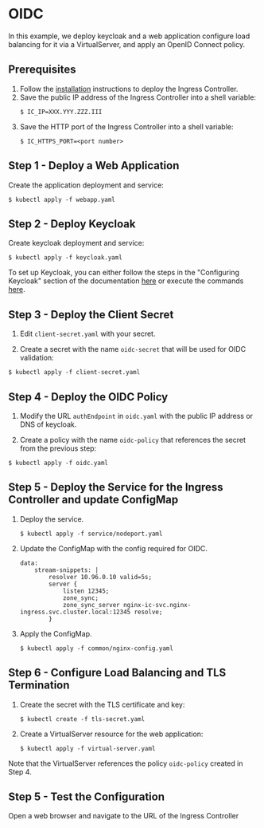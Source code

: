# OIDC

In this example, we deploy keycloak and a web application configure load balancing for it via a VirtualServer, and apply an OpenID Connect policy.

## Prerequisites

1. Follow the [installation](https://docs.nginx.com/nginx-ingress-controller/installation/installation-with-manifests/) instructions to deploy the Ingress Controller.
1. Save the public IP address of the Ingress Controller into a shell variable:
    ```
    $ IC_IP=XXX.YYY.ZZZ.III
    ```
1. Save the HTTP port of the Ingress Controller into a shell variable:
    ```
    $ IC_HTTPS_PORT=<port number>
    ```

## Step 1 - Deploy a Web Application

Create the application deployment and service:
```
$ kubectl apply -f webapp.yaml
```

## Step 2 - Deploy Keycloak

Create keycloak deployment and service:
```
$ kubectl apply -f keycloak.yaml
```

To set up Keycloak, you can either follow the steps in the "Configuring Keycloak" section of the documentation [here](https://docs.nginx.com/nginx/deployment-guides/single-sign-on/keycloak/#configuring-keycloak) or execute the commands [here](./keycloak_setup.md).


## Step 3 - Deploy the Client Secret

1. Edit `client-secret.yaml` with your secret.

1. Create a secret with the name `oidc-secret` that will be used for OIDC validation:
```
$ kubectl apply -f client-secret.yaml
```

## Step 4 - Deploy the OIDC Policy

1. Modify the URL `authEndpoint` in `oidc.yaml` with the public IP address or DNS of keycloak.

1. Create a policy with the name `oidc-policy` that references the secret from the previous step:
```
$ kubectl apply -f oidc.yaml
```

## Step 5 - Deploy the Service for the Ingress Controller and update ConfigMap
1. Deploy the service.
    ```
    $ kubectl apply -f service/nodeport.yaml
    ```
1. Update the ConfigMap with the config required for OIDC.
    ```
    data:
        stream-snippets: |
            resolver 10.96.0.10 valid=5s;
            server {
                listen 12345;
                zone_sync;
                zone_sync_server nginx-ic-svc.nginx-ingress.svc.cluster.local:12345 resolve;
            }
    ```
1. Apply the ConfigMap.
   ```
   $ kubectl apply -f common/nginx-config.yaml
   ```

## Step 6 - Configure Load Balancing and TLS Termination
1. Create the secret with the TLS certificate and key:
    ```
    $ kubectl create -f tls-secret.yaml
    ```

2. Create a VirtualServer resource for the web application:
    ```
    $ kubectl apply -f virtual-server.yaml
    ```

Note that the VirtualServer references the policy `oidc-policy` created in Step 4.

## Step 5 - Test the Configuration

Open a web browser and navigate to the URL of the Ingress Controller

